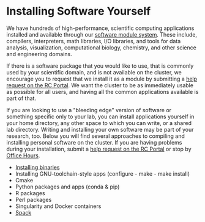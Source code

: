# Installing Software Yourself

We have hundreds of high-performance, scientific computing applications installed and available through our [software module system](https://docs.rc.fas.harvard.edu/kb/modules-intro/). These include, compilers, interpreters, math libraries, I/O libraries, and tools for data analysis, visualization, computational biology, chemistry, and other science and engineering domains.

If there is a software package that you would like to use, that is commonly used by your scientific domain, and is not available on the cluster, we encourage you to request that we install it as a module by submitting a [help request on the RC Portal](https://portal.rc.fas.harvard.edu/rcrt/submit_ticket). We want the cluster to be as immediately usable as possible for all users, and having all the common applications available is part of that.

If you are looking to use a "bleeding edge" version of software or something specific only to your lab, you can install applications yourself in your home directory, any other space to which you can write, or a shared lab directory. Writing and installing your own software may be part of your research, too. Below you will find several approaches to compiling and installing personal software on the cluster. If you are having problems during your installation, submit a [help request on the RC Portal](https://portal.rc.fas.harvard.edu/rcrt/submit_ticket) or stop by [Office Hours](https://www.rc.fas.harvard.edu/training/office-hours/).

* [Installing binaries](Binaries.md)
* Installing GNU-toolchain-style apps (configure - make - make install)
* Cmake
* Python packages and apps (conda & pip)
* R packages
* Perl packages
* Singularity and Docker containers
* [Spack](Spack.md)
